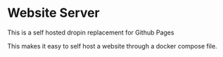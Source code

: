 # Website Server

This is a self hosted dropin replacement for Github Pages

This makes it easy to self host a website through a docker compose file.

